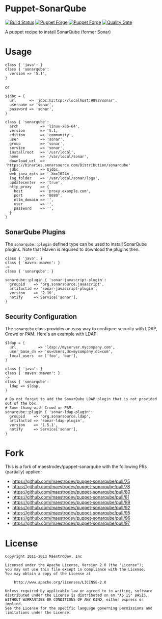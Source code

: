 Puppet-SonarQube
================

[![Build Status](https://travis-ci.org/maestrodev/puppet-sonarqube.svg?branch=master)](https://travis-ci.org/maestrodev/puppet-sonarqube)
[![Puppet Forge](https://img.shields.io/puppetforge/v/maestrodev/sonarqube.svg)](https://forge.puppetlabs.com/maestrodev/sonarqube)
[![Puppet Forge](https://img.shields.io/puppetforge/f/maestrodev/sonarqube.svg)](https://forge.puppetlabs.com/maestrodev/sonarqube)
[![Quality Gate](https://nemo.sonarqube.org/api/badges/gate?key=puppet-sonarqube)](https://nemo.sonarqube.org/dashboard/index/puppet-sonarqube)

A puppet recipe to install SonarQube (former Sonar)

# Usage

    class { 'java': }
    class { 'sonarqube':
      version => '5.1',
    }

or

    $jdbc = {
      url      => 'jdbc:h2:tcp://localhost:9092/sonar',
      username => 'sonar',
      password => 'sonar',
    }

    class { 'sonarqube':
      arch          => 'linux-x86-64',
      version       => '5.1,
      edition       => 'community',
      user          => 'sonar',
      group         => 'sonar',
      service       => 'sonar',
      installroot   => '/usr/local',
      home          => '/var/local/sonar',
      download_url  => 'https://binaries.sonarsource.com/Distribution/sonarqube'
      jdbc          => $jdbc,
      web_java_opts => '-Xmx1024m',
      log_folder    => '/var/local/sonar/logs',
      updatecenter  => 'true',
      http_proxy    => {
      	host        => 'proxy.example.com',
      	port        => '8080',
      	ntlm_domain => '',
      	user        => '',
      	password    => '',
      }
    }

## SonarQube Plugins

The `sonarqube::plugin` defined type can be used to install SonarQube plugins. Note that Maven is required to download the plugins then.

    class { 'java': }
    class { 'maven::maven': }
    ->
    class { 'sonarqube': }
    
    sonarqube::plugin { 'sonar-javascript-plugin':
      groupid    => 'org.sonarsource.javascript',
      artifactid => 'sonar-javascript-plugin',
      version    => '2.10',
      notify     => Service['sonar'],
    }
    

## Security Configuration

The `sonarqube` class provides an easy way to configure security with LDAP, Crowd or PAM. Here's an example with LDAP:

    $ldap = {
      url          => 'ldap://myserver.mycompany.com',
      user_base_dn => 'ou=Users,dc=mycompany,dc=com',
      local_users  => ['foo', 'bar'],
    }

    class { 'java': }
    class { 'maven::maven': }
    ->
    class { 'sonarqube':
      ldap => $ldap,
    }

    # Do not forget to add the SonarQube LDAP plugin that is not provided out of the box.
    # Same thing with Crowd or PAM.
    sonarqube::plugin { 'sonar-ldap-plugin':
      groupid    => 'org.sonarsource.ldap',
      artifactid => 'sonar-ldap-plugin',
      version    => '1.5.1',
      notify     => Service['sonar'],
    }

# Fork

This is a fork of maestrodev/puppet-sonarqube with the following PRs (partially) applied:

* https://github.com/maestrodev/puppet-sonarqube/pull/75
* https://github.com/maestrodev/puppet-sonarqube/pull/78
* https://github.com/maestrodev/puppet-sonarqube/pull/80
* https://github.com/maestrodev/puppet-sonarqube/pull/81
* https://github.com/maestrodev/puppet-sonarqube/pull/89
* https://github.com/maestrodev/puppet-sonarqube/pull/92
* https://github.com/maestrodev/puppet-sonarqube/pull/95
* https://github.com/maestrodev/puppet-sonarqube/pull/96
* https://github.com/maestrodev/puppet-sonarqube/pull/97

# License

    Copyright 2011-2013 MaestroDev, Inc

    Licensed under the Apache License, Version 2.0 (the "License");
    you may not use this file except in compliance with the License.
    You may obtain a copy of the License at

        http://www.apache.org/licenses/LICENSE-2.0

    Unless required by applicable law or agreed to in writing, software
    distributed under the License is distributed on an "AS IS" BASIS,
    WITHOUT WARRANTIES OR CONDITIONS OF ANY KIND, either express or implied.
    See the License for the specific language governing permissions and
    limitations under the License.
